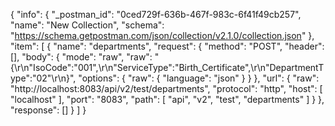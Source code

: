 {
	"info": {
		"_postman_id": "0ced729f-636b-467f-983c-6f41f49cb257",
		"name": "New Collection",
		"schema": "https://schema.getpostman.com/json/collection/v2.1.0/collection.json"
	},
	"item": [
		{
			"name": "departments",
			"request": {
				"method": "POST",
				"header": [],
				"body": {
					"mode": "raw",
					"raw": "{\r\n\"IsoCode\":\"001\",\r\n\"ServiceType\":\"Birth_Certificate\",\r\n\"DepartmentType\":\"02\"\r\n}",
					"options": {
						"raw": {
							"language": "json"
						}
					}
				},
				"url": {
					"raw": "http://localhost:8083/api/v2/test/departments",
					"protocol": "http",
					"host": [
						"localhost"
					],
					"port": "8083",
					"path": [
						"api",
						"v2",
						"test",
						"departments"
					]
				}
			},
			"response": []
		}
	]
}
